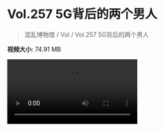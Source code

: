 # Vol.257 5G背后的两个男人

> 混乱博物馆 / Vol / Vol.257 5G背后的两个男人

**视频大小**: 74.91 MB

<div class="video"><video src="https://file.hsyhx.top/archive/257.mp4" controls preload>🤔 您的浏览器不支持 video 标签</video></div>